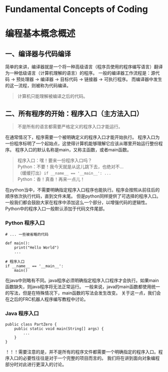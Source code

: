 # Fundamental Concepts of Coding
# 编程基本概念概述

## 一、编译器与代码编译
简单的来讲，编译器就是一个将一种高级语言（程序员使用的程序编写语言）翻译为一种低级语言（计算机理解的语言）的程序。
一般的编译器工作流程是：源代码 -> 预处理器 -> 编译器 -> 目标代码 -> 链接器 -> 可执行程序。
而编译器中发生的这一流程，则被称为代码编译。
> 计算机只能理解被编译之后的代码。

## 二、所有程序的开始：程序入口（主方法入口）
> 不是所有的语言都需要严格定义的程序入口才能运行。

在通常情况下，程序需要一个被明确定义的程序入口才能开始执行。
程序入口为一份程序标明了一个起始点，这使得计算机能够理解它应该从哪里开始运行整份程序。
程序入口的默认名称是main，又称主函数，或者main函数。

> 程序入口：嘿！要来一份程序入口吗？
> <br>Python：不要！我今天就是从这儿跳下去，也绝对不...
<br>（缓缓打出）`if __name__ == '__main__': ...`
> <br>Python：香！真香！再来一点儿！

在python当中，不需要明确指定程序入口程序也能执行。程序会按照从前往后的顺序依次执行代码，直到文件末尾。
但是python同样提供了可选择的程序入口。一般我们都会鼓励大家在程序中添加这么一个部分，以增强代码的逻辑性。
Python中的程序入口一般默认添加于代码文件尾部。

### Python 程序入口
```
# ... 一些被省略的代码

def main():
    print("Hello World")
    ...

# 程序入口
if __name__ == '__main__':
    main()
```

在java中则略有不同。java程序必须明确指定程序入口程序才会执行。如果main函数缺失，则java程序将无法正常运行。
一般来说，java的main函数都使用统一的写法，但是在特殊情况下，main函数的写法会发生改变。
关于这一点，我们会在之后的FRC机器人程序编写教程中讨论。

### Java 程序入口
```
public class PartZero {
    public static void main(String[] args) {
        ...
    }
}
```

！！！需要注意的是，并不是所有的程序文件都需要一个明确指定的程序入口。程序入口的必要性往往是对于一个完整的项目而言的。
我们将在讲到面向对象编程部分时对此进行更深入的讨论。
